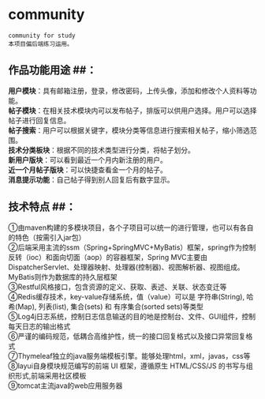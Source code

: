 # community
	community for study
	本项目偏后端练习运用。

## 作品功能用途 ##：
**用户模块**：具有邮箱注册，登录，修改密码，上传头像，添加和修改个人资料等功能。<br>
**帖子模块**：在相关技术模块内可以发布帖子，排版可以供用户选择。用户可以选择帖子进行回复信息。<br>
**帖子搜索**：用户可以根据关键字，模块分类等信息进行搜索相关帖子，缩小筛选范围。<br>
**技术分类板块**：根据不同的技术类型进行分类，将帖子划分。<br>
**新用户版块**：可以看到最近一个月内新注册的用户。<br>
**近一个月帖子版块**：可以快捷查看金一个月的帖子。<br>
**消息提示功能**：自己帖子得到别人回复后有数字显示。<br>

## 技术特点 ##：
①由maven构建的多模块项目，各个子项目可以统一的进行管理，也可以有各自的特色（按需引入jar包）<br>
②后端采用主流的ssm（Spring+SpringMVC+MyBatis）框架，spring作为控制反转（ioc）和面向切面（aop）的容器框架，Spring MVC主要由DispatcherServlet、处理器映射、处理器(控制器)、视图解析器、视图组成。MyBatis则作为数据库的持久层框架<br>
③Restful风格接口，包含资源的定义、获取、表述、关联、状态变迁等<br>
④Redis缓存技术，key-value存储系统，值（value）可以是 字符串(String), 哈希(Map), 列表(list), 集合(sets) 和 有序集合(sorted sets)等类型<br>
⑤Log4j日志系统，控制日志信息输送的目的地是控制台、文件、GUI组件，控制每天日志的输出格式<br>
⑥严谨的编码规范，低耦合高维护性，统一的接口回复格式以及接口异常回复格式<br>
⑦Thymeleaf独立的java服务端模板引擎。能够处理html，xml，javas，css等<br>
⑧layui自身模块规范编写的前端 UI 框架，遵循原生 HTML/CSS/JS 的书写与组织形式,前端采用社区模板<br>
⑨tomcat主流java的web应用服务器<br>


